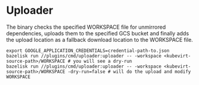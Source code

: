 # Uploader

The binary checks the specified WORKSPACE file for unmirrored dependencies,
uploads them to the specified GCS bucket and finally adds the upload location as
a fallback download location to the WORKSPACE file.

```
export GOOGLE_APPLICATION_CREDENTIALS=credential-path-to.json
bazelisk run //plugins/cmd/uploader:uploader -- -workspace <kubevirt-source-path>/WORKSPACE # you will see a dry-run
bazelisk run //plugins/cmd/uploader:uploader -- -workspace <kubevirt-source-path>/WORKSPACE -dry-run=false # will do the upload and modify WORKSPACE
```
